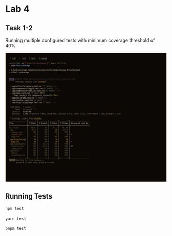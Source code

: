 # Lab 4

## Task 1-2

Running multiple configured tests with minimum coverage threshold of 40%:

![11](.assets/11.png)

## Running Tests

```bash
npm test
```

```bash
yarn test
```

```bash
pnpm test
```

